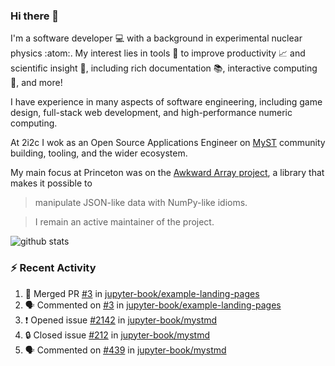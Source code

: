 ### Hi there 👋 

I'm a software developer 💻 with a background in experimental nuclear physics :atom:. My interest lies in tools :wrench: to improve productivity :chart_with_upwards_trend: and scientific insight :telescope:, including rich documentation 📚, interactive computing 🧮, and more! 

I have experience in many aspects of software engineering, including game design, full-stack web development, and high-performance numeric computing. 

At 2i2c I wok as an Open Source Applications Engineer on [MyST](https://github.com/jupyter-book/mystmd) community building, tooling, and the wider ecosystem. 

My main focus at Princeton was on the [Awkward Array project](awkward-array.org/), a library that makes it possible to 
> manipulate JSON-like data with NumPy-like idioms.

> I remain an active maintainer of the project. 

![github stats](https://github-readme-stats.vercel.app/api?username=agoose77&show_icons=true&hide_rank=true&hide_title=true&bg_color=30,e76445,904e95&text_color=efe3ec&icon_color=efe3ec)
<!--
**agoose77/agoose77** is a ✨ _special_ ✨ repository because its `README.md` (this file) appears on your GitHub profile.

Here are some ideas to get you started:

- 🔭 I’m currently working on ...
- 🌱 I’m currently learning ...
- 👯 I’m looking to collaborate on ...
- 🤔 I’m looking for help with ...
- 💬 Ask me about ...
- 📫 How to reach me: ...
- 😄 Pronouns: ...
- ⚡ Fun fact: ...
-->

### :zap: Recent Activity

<!--START_SECTION:activity-->
1. 🎉 Merged PR [#3](https://github.com/jupyter-book/example-landing-pages/pull/3) in [jupyter-book/example-landing-pages](https://github.com/jupyter-book/example-landing-pages)
2. 🗣 Commented on [#3](https://github.com/jupyter-book/example-landing-pages/pull/3#issuecomment-3024042440) in [jupyter-book/example-landing-pages](https://github.com/jupyter-book/example-landing-pages)
3. ❗ Opened issue [#2142](https://github.com/jupyter-book/mystmd/issues/2142) in [jupyter-book/mystmd](https://github.com/jupyter-book/mystmd)
4. 🔒 Closed issue [#212](https://github.com/jupyter-book/mystmd/issues/212) in [jupyter-book/mystmd](https://github.com/jupyter-book/mystmd)
5. 🗣 Commented on [#439](https://github.com/jupyter-book/mystmd/issues/439#issuecomment-3023691663) in [jupyter-book/mystmd](https://github.com/jupyter-book/mystmd)
<!--END_SECTION:activity-->
